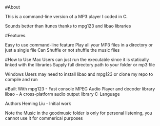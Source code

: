 #About

This is a command-line version of a MP3 player I coded in C. 

Sounds better than Itunes thanks to mpg123 and libao libraries 

#Features

Easy to use command-line feature
Play all your MP3 files in a directory or just a single file
Can Shuffle or not shuffle the music files

#How to Use
Mac Users can just run the executable since it is statically linked with the libraries
Supply full directory path to your folder or mp3 file

Windows Users may need to install libao and mpg123 or clone my repo to compile and run 

#Built With
mpg123 - Fast console MPEG Audio Player and decoder library
libao - A cross-platform audio output library
C-Language

Authors
Heming Liu  - Initial work

Note the Music in the goodmusic folder is only for personal listening, you cannot use it for commerical purposes
